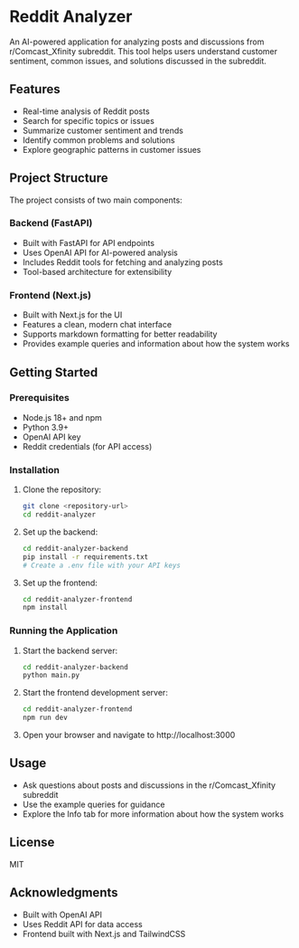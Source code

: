 # Reddit Analyzer

An AI-powered application for analyzing posts and discussions from r/Comcast_Xfinity subreddit. This tool helps users understand customer sentiment, common issues, and solutions discussed in the subreddit.

## Features

- Real-time analysis of Reddit posts
- Search for specific topics or issues
- Summarize customer sentiment and trends
- Identify common problems and solutions
- Explore geographic patterns in customer issues

## Project Structure

The project consists of two main components:

### Backend (FastAPI)

- Built with FastAPI for API endpoints
- Uses OpenAI API for AI-powered analysis
- Includes Reddit tools for fetching and analyzing posts
- Tool-based architecture for extensibility

### Frontend (Next.js)

- Built with Next.js for the UI
- Features a clean, modern chat interface
- Supports markdown formatting for better readability
- Provides example queries and information about how the system works

## Getting Started

### Prerequisites

- Node.js 18+ and npm
- Python 3.9+
- OpenAI API key
- Reddit credentials (for API access)

### Installation

1. Clone the repository:
   ```bash
   git clone <repository-url>
   cd reddit-analyzer
   ```

2. Set up the backend:
   ```bash
   cd reddit-analyzer-backend
   pip install -r requirements.txt
   # Create a .env file with your API keys
   ```

3. Set up the frontend:
   ```bash
   cd reddit-analyzer-frontend
   npm install
   ```

### Running the Application

1. Start the backend server:
   ```bash
   cd reddit-analyzer-backend
   python main.py
   ```

2. Start the frontend development server:
   ```bash
   cd reddit-analyzer-frontend
   npm run dev
   ```

3. Open your browser and navigate to http://localhost:3000

## Usage

- Ask questions about posts and discussions in the r/Comcast_Xfinity subreddit
- Use the example queries for guidance
- Explore the Info tab for more information about how the system works

## License

MIT

## Acknowledgments

- Built with OpenAI API
- Uses Reddit API for data access
- Frontend built with Next.js and TailwindCSS 